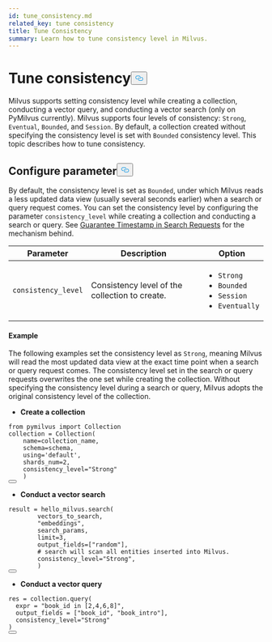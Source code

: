 ```yaml
---
id: tune_consistency.md
related_key: tune consistency
title: Tune Consistency
summary: Learn how to tune consistency level in Milvus.
---
```

<h1 id="Tune-consistency" class="common-anchor-header">Tune consistency<button data-href="#Tune-consistency" class="anchor-icon" translate="no">
      <svg translate="no"
        aria-hidden="true"
        focusable="false"
        height="20"
        version="1.1"
        viewBox="0 0 16 16"
        width="16"
      >
        <path
          fill="#0092E4"
          fill-rule="evenodd"
          d="M4 9h1v1H4c-1.5 0-3-1.69-3-3.5S2.55 3 4 3h4c1.45 0 3 1.69 3 3.5 0 1.41-.91 2.72-2 3.25V8.59c.58-.45 1-1.27 1-2.09C10 5.22 8.98 4 8 4H4c-.98 0-2 1.22-2 2.5S3 9 4 9zm9-3h-1v1h1c1 0 2 1.22 2 2.5S13.98 12 13 12H9c-.98 0-2-1.22-2-2.5 0-.83.42-1.64 1-2.09V6.25c-1.09.53-2 1.84-2 3.25C6 11.31 7.55 13 9 13h4c1.45 0 3-1.69 3-3.5S14.5 6 13 6z"
        ></path>
      </svg>
    </button></h1><p>Milvus supports setting consistency level while creating a collection, conducting a vector query, and conducting a vector search (only on PyMilvus currently). Milvus supports four levels of consistency: <code translate="no">Strong</code>, <code translate="no">Eventual</code>, <code translate="no">Bounded</code>, and <code translate="no">Session</code>. By default, a collection created without specifying the consistency level is set with <code translate="no">Bounded</code> consistency level. This topic describes how to tune consistency.</p>
<h2 id="Configure-parameter" class="common-anchor-header">Configure parameter<button data-href="#Configure-parameter" class="anchor-icon" translate="no">
      <svg translate="no"
        aria-hidden="true"
        focusable="false"
        height="20"
        version="1.1"
        viewBox="0 0 16 16"
        width="16"
      >
        <path
          fill="#0092E4"
          fill-rule="evenodd"
          d="M4 9h1v1H4c-1.5 0-3-1.69-3-3.5S2.55 3 4 3h4c1.45 0 3 1.69 3 3.5 0 1.41-.91 2.72-2 3.25V8.59c.58-.45 1-1.27 1-2.09C10 5.22 8.98 4 8 4H4c-.98 0-2 1.22-2 2.5S3 9 4 9zm9-3h-1v1h1c1 0 2 1.22 2 2.5S13.98 12 13 12H9c-.98 0-2-1.22-2-2.5 0-.83.42-1.64 1-2.09V6.25c-1.09.53-2 1.84-2 3.25C6 11.31 7.55 13 9 13h4c1.45 0 3-1.69 3-3.5S14.5 6 13 6z"
        ></path>
      </svg>
    </button></h2><p>By default, the consistency level is set as <code translate="no">Bounded</code>, under which Milvus reads a less updated data view (usually several seconds earlier) when a search or query request comes. You can set the consistency level by configuring the parameter <code translate="no">consistency_level</code> while creating a collection and conducting a search or query. See <a href="https://github.com/milvus-io/milvus/blob/master/docs/developer_guides/how-guarantee-ts-works.md">Guarantee Timestamp in Search Requests</a> for the mechanism behind.</p>
<table class="language-python">
        <thead>
        <tr>
            <th>Parameter</th>
            <th>Description</th>
            <th>Option</th>
        </tr>
        </thead>
        <tbody>
        <tr>
            <td><code translate="no">consistency_level</code></td>
            <td>Consistency level of the collection to create.</td>
            <td>
                <ul>
                    <li><code translate="no">Strong</code></li>
                    <li><code translate="no">Bounded</code></li>
                    <li><code translate="no">Session</code></li>
                    <li><code translate="no">Eventually</code></li>
                </ul>
            </td>
        </tr>
    </tbody>
</table>
<h4 id="Example" class="common-anchor-header">Example</h4><p>The following examples set the consistency level as <code translate="no">Strong</code>, meaning Milvus will read the most updated data view at the exact time point when a search or query request comes. The consistency level set in the search or query requests overwrites the one set while creating the collection.  Without specifying the consistency level during a search or query, Milvus adopts the original consistency level of the collection.</p>
<ul>
<li><strong>Create a collection</strong></li>
</ul>
<pre><code translate="no"><span class="hljs-keyword">from</span> pymilvus <span class="hljs-keyword">import</span> <span class="hljs-title class_">Collection</span>
collection = <span class="hljs-title class_">Collection</span>(
    name=collection_name, 
    schema=schema, 
    using=<span class="hljs-string">&#x27;default&#x27;</span>, 
    shards_num=<span class="hljs-number">2</span>,
    consistency_level=<span class="hljs-string">&quot;Strong&quot;</span>
    )
<button class="copy-code-btn"></button></code></pre>
<ul>
<li><strong>Conduct a vector search</strong></li>
</ul>
<pre><code translate="no">result = hello_milvus.search(
        vectors_to_search,
        <span class="hljs-string">&quot;embeddings&quot;</span>,
        search_params,
        limit=<span class="hljs-number">3</span>,
        output_fields=[<span class="hljs-string">&quot;random&quot;</span>],
        <span class="hljs-comment"># search will scan all entities inserted into Milvus.</span>
        consistency_level=<span class="hljs-string">&quot;Strong&quot;</span>,
        )
<button class="copy-code-btn"></button></code></pre>
<ul>
<li><strong>Conduct a vector query</strong></li>
</ul>
<pre><code translate="no">res = collection.query(
  <span class="hljs-built_in">expr</span> = <span class="hljs-string">&quot;book_id in [2,4,6,8]&quot;</span>, 
  output_fields = [<span class="hljs-string">&quot;book_id&quot;</span>, <span class="hljs-string">&quot;book_intro&quot;</span>],
  consistency_level=<span class="hljs-string">&quot;Strong&quot;</span>
)
<button class="copy-code-btn"></button></code></pre>
